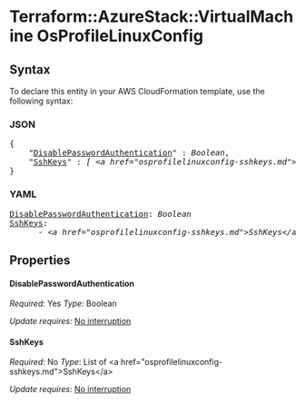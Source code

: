 # Terraform::AzureStack::VirtualMachine OsProfileLinuxConfig

## Syntax

To declare this entity in your AWS CloudFormation template, use the following syntax:

### JSON

<pre>
{
    "<a href="#disablepasswordauthentication" title="DisablePasswordAuthentication">DisablePasswordAuthentication</a>" : <i>Boolean</i>,
    "<a href="#sshkeys" title="SshKeys">SshKeys</a>" : <i>[ &lt;a href=&#34;osprofilelinuxconfig-sshkeys.md&#34;&gt;SshKeys&lt;/a&gt;, ... ]</i>
}
</pre>

### YAML

<pre>
<a href="#disablepasswordauthentication" title="DisablePasswordAuthentication">DisablePasswordAuthentication</a>: <i>Boolean</i>
<a href="#sshkeys" title="SshKeys">SshKeys</a>: <i>
      - &lt;a href=&#34;osprofilelinuxconfig-sshkeys.md&#34;&gt;SshKeys&lt;/a&gt;</i>
</pre>

## Properties

#### DisablePasswordAuthentication

_Required_: Yes
_Type_: Boolean

_Update requires_: [No interruption](https://docs.aws.amazon.com/AWSCloudFormation/latest/UserGuide/using-cfn-updating-stacks-update-behaviors.html#update-no-interrupt)

#### SshKeys

_Required_: No
_Type_: List of &lt;a href=&#34;osprofilelinuxconfig-sshkeys.md&#34;&gt;SshKeys&lt;/a&gt;

_Update requires_: [No interruption](https://docs.aws.amazon.com/AWSCloudFormation/latest/UserGuide/using-cfn-updating-stacks-update-behaviors.html#update-no-interrupt)

